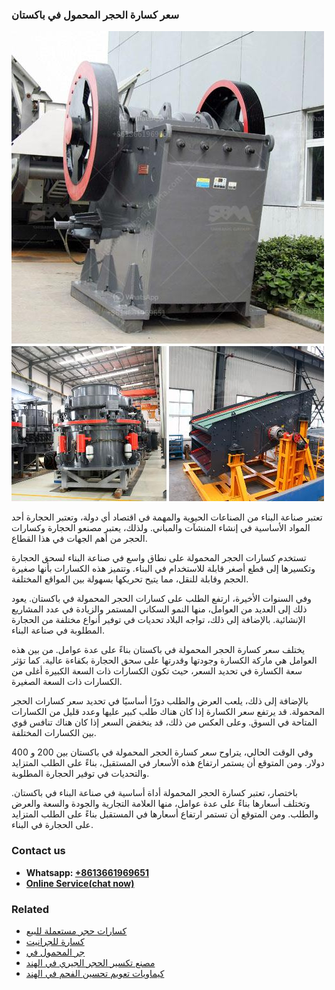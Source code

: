 <h3>سعر كسارة الحجر المحمول في باكستان</h3><img src='1701851005.jpg' alt=''><p>تعتبر صناعة البناء من الصناعات الحيوية والمهمة في اقتصاد أي دولة، وتعتبر الحجارة أحد المواد الأساسية في إنشاء المنشآت والمباني. ولذلك، يعتبر مصنعو الحجارة وكسارات الحجر من أهم الجهات في هذا القطاع.</p><p>تستخدم كسارات الحجر المحمولة على نطاق واسع في صناعة البناء لسحق الحجارة وتكسيرها إلى قطع أصغر قابلة للاستخدام في البناء. وتتميز هذه الكسارات بأنها صغيرة الحجم وقابلة للنقل، مما يتيح تحريكها بسهولة بين المواقع المختلفة.</p><p>وفي السنوات الأخيرة، ارتفع الطلب على كسارات الحجر المحمولة في باكستان. يعود ذلك إلى العديد من العوامل، منها النمو السكاني المستمر والزيادة في عدد المشاريع الإنشائية. بالإضافة إلى ذلك، تواجه البلاد تحديات في توفير أنواع مختلفة من الحجارة المطلوبة في صناعة البناء.</p><p>يختلف سعر كسارة الحجر المحمولة في باكستان بناءً على عدة عوامل. من بين هذه العوامل هي ماركة الكسارة وجودتها وقدرتها على سحق الحجارة بكفاءة عالية. كما تؤثر سعة الكسارة في تحديد السعر، حيث تكون الكسارات ذات السعة الكبيرة أغلى من الكسارات ذات السعة الصغيرة.</p><p>بالإضافة إلى ذلك، يلعب العرض والطلب دورًا أساسيًا في تحديد سعر كسارات الحجر المحمولة. قد يرتفع سعر الكسارة إذا كان هناك طلب كبير عليها وعدد قليل من الكسارات المتاحة في السوق. وعلى العكس من ذلك، قد ينخفض السعر إذا كان هناك تنافس قوي بين الكسارات المختلفة.</p><p>وفي الوقت الحالي، يتراوح سعر كسارة الحجر المحمولة في باكستان بين 200 و 400 دولار. ومن المتوقع أن يستمر ارتفاع هذه الأسعار في المستقبل، بناءً على الطلب المتزايد والتحديات في توفير الحجارة المطلوبة.</p><p>باختصار، تعتبر كسارة الحجر المحمولة أداة أساسية في صناعة البناء في باكستان. وتختلف أسعارها بناءً على عدة عوامل، منها العلامة التجارية والجودة والسعة والعرض والطلب. ومن المتوقع أن تستمر ارتفاع أسعارها في المستقبل بناءً على الطلب المتزايد على الحجارة في البناء.</p><h3>Contact us</h3><ul><li><strong>Whatsapp:&nbsp;<a href="https://wa.me/8613661969651">+8613661969651</a></strong></li><li><a href="https://swt.shibang-china.com/?git&amp;zhl&amp;سعر كسارة الحجر المحمول في باكستان"><strong>Online Service(chat now)</strong></a></li></ul><h3>Related</h3><ul><li><a href='كسارات حجر مستعملة للبيع.md'>كسارات حجر مستعملة للبيع</a></li><li><a href='كسارة للجرانيت.md'>كسارة للجرانيت</a></li><li><a href='جر المحمول في.md'>جر المحمول في</a></li><li><a href='مصنع تكسير الحجر الجيري في الهند.md'>مصنع تكسير الحجر الجيري في الهند</a></li><li><a href='كيماويات تعويم تحسين الفحم في الهند.md'>كيماويات تعويم تحسين الفحم في الهند</a></li></ul>